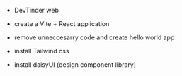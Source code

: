 - DevTinder  web

- create a Vite + React application 
- remove unneccesarry code and create hello world app
- install Tailwind css
- install daisyUI (design component library)